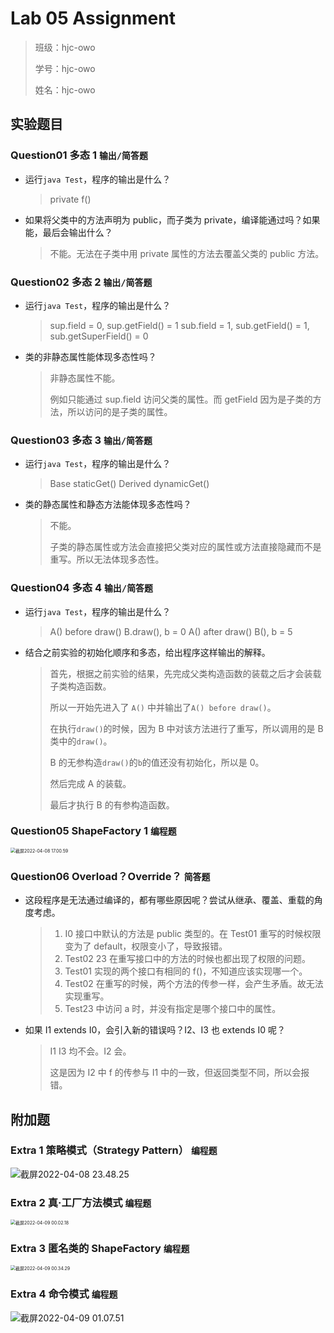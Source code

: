 # Lab 05 Assignment

> 班级：hjc-owo
>
> 学号：hjc-owo
>
> 姓名：hjc-owo

## 实验题目

### Question01 多态 1 `输出/简答题`

- 运行`java Test`，程序的输出是什么？

  > private f()

- 如果将父类中的方法声明为 public，而子类为 private，编译能通过吗？如果能，最后会输出什么？

  > 不能。无法在子类中用 private 属性的方法去覆盖父类的 public 方法。

### Question02 多态 2 `输出/简答题`

- 运行`java Test`，程序的输出是什么？

  > sup.field = 0, sup.getField() = 1
  > sub.field = 1, sub.getField() = 1, sub.getSuperField() = 0

- 类的非静态属性能体现多态性吗？

  > 非静态属性不能。
  >
  > 例如只能通过 sup.field 访问父类的属性。而 getField 因为是子类的方法，所以访问的是子类的属性。

### Question03 多态 3 `输出/简答题`

- 运行`java Test`，程序的输出是什么？

  > Base staticGet()
  > Derived dynamicGet()

- 类的静态属性和静态方法能体现多态性吗？

  > 不能。
  >
  > 子类的静态属性或方法会直接把父类对应的属性或方法直接隐藏而不是重写。所以无法体现多态性。

### Question04 多态 4 `输出/简答题`

- 运行`java Test`，程序的输出是什么？

  > A() before draw()
  > B.draw(), b = 0
  > A() after draw()
  > B(), b = 5

- 结合之前实验的初始化顺序和多态，给出程序这样输出的解释。

  > 首先，根据之前实验的结果，先完成父类构造函数的装载之后才会装载子类构造函数。
  >
  > 所以一开始先进入了 `A()` 中并输出了`A() before draw()`。
  >
  > 在执行`draw()`的时候，因为 B 中对该方法进行了重写，所以调用的是 B 类中的`draw()`。
  >
  > B 的无参构造`draw()`的`b`的值还没有初始化，所以是 0。
  >
  > 然后完成 A 的装载。
  >
  > 最后才执行 B 的有参构造函数。

### Question05 ShapeFactory 1 `编程题`

<img src="https://s2.loli.net/2022/04/09/jafQVOp9xXvNA31.png" alt="截屏2022-04-08 17.00.59" style="zoom:50%;" />

### Question06 Overload？Override？ `简答题`

- 这段程序是无法通过编译的，都有哪些原因呢？尝试从继承、覆盖、重载的角度考虑。

  > 1. I0 接口中默认的方法是 public 类型的。在 Test01 重写的时候权限变为了 default，权限变小了，导致报错。
  > 2. Test02 23 在重写接口中的方法的时候也都出现了权限的问题。
  > 3. Test01 实现的两个接口有相同的 f()，不知道应该实现哪一个。
  > 4. Test02 在重写的时候，两个方法的传参一样，会产生矛盾。故无法实现重写。
  > 5. Test23 中访问 a 时，并没有指定是哪个接口中的属性。

- 如果 I1 extends I0，会引入新的错误吗？I2、I3 也 extends I0 呢？

  > I1 I3 均不会。I2 会。
  >
  > 这是因为 I2 中 f 的传参与 I1 中的一致，但返回类型不同，所以会报错。

## 附加题

### Extra 1 策略模式（Strategy Pattern） `编程题`

![截屏2022-04-08 23.48.25](https://cdn.jsdelivr.net/gh/hjc-owo/hjc-owo.github.io/img/202204172139659.png)

### Extra 2 真·工厂方法模式 `编程题`

<img src="https://s2.loli.net/2022/04/09/hHWRJBqNUltwjC6.png" alt="截屏2022-04-09 00.02.18" style="zoom:50%;" />

### Extra 3 匿名类的 ShapeFactory `编程题`

<img src="https://s2.loli.net/2022/04/09/dLVCQgszRZprN1n.png" alt="截屏2022-04-09 00.34.29" style="zoom:50%;" />

### Extra 4 命令模式 `编程题`

![截屏2022-04-09 01.07.51](https://cdn.jsdelivr.net/gh/hjc-owo/hjc-owo.github.io/img/202204172137474.png)
